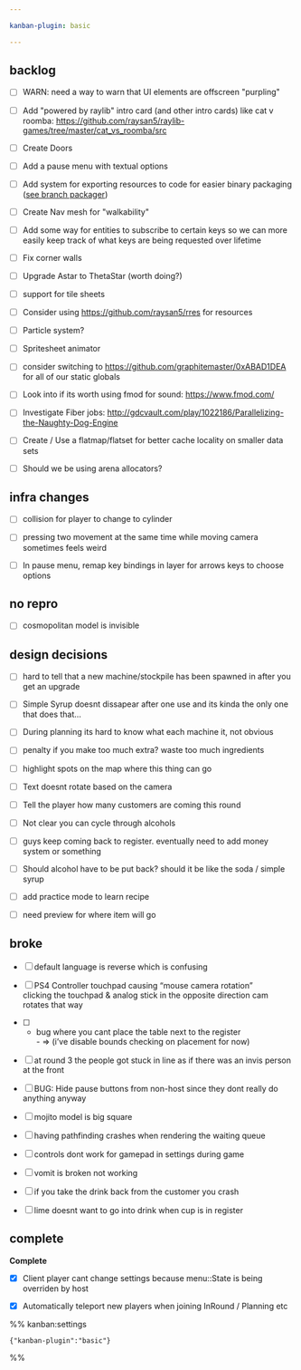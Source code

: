 ```yaml
---

kanban-plugin: basic

---
```


## backlog

- [ ] WARN: need a way to warn that UI elements are offscreen "purpling"
- [ ] Add "powered by raylib" intro card (and other intro cards) like cat v roomba: https://github.com/raysan5/raylib-games/tree/master/cat_vs_roomba/src
- [ ] Create Doors
- [ ] Add a pause menu with textual options
- [ ] Add system for exporting resources to code for easier binary packaging ([see branch packager](https://web.archive.org/web/20210923054249/https://veridisquot.net/singlefilegames.html))
- [ ] Create Nav mesh for "walkability"
- [ ] Add some way for entities to subscribe to certain keys so we can more easily keep track of what keys are being requested over lifetime
- [ ] Fix corner walls
- [ ] Upgrade Astar to ThetaStar (worth doing?)
- [ ] support for tile sheets
- [ ] Consider using https://github.com/raysan5/rres for resources
- [ ] Particle system?
- [ ] Spritesheet animator
- [ ] consider switching to https://github.com/graphitemaster/0xABAD1DEA for all of our static globals
- [ ] Look into if its worth using fmod for sound: https://www.fmod.com/
- [ ] Investigate Fiber jobs: http://gdcvault.com/play/1022186/Parallelizing-the-Naughty-Dog-Engine
- [ ] Create / Use a flatmap/flatset for better cache locality on smaller data sets
- [ ] Should we be using arena allocators?


## infra changes

- [ ] collision for player to change to cylinder
- [ ] pressing two movement at the same time while moving camera sometimes feels weird
- [ ] In pause menu, remap key bindings in layer for arrows keys to choose options


## no repro

- [ ] cosmopolitan model is invisible


## design decisions

- [ ] hard to tell that a new machine/stockpile has been spawned in after you get an upgrade
- [ ] Simple Syrup doesnt dissapear after one use and its kinda the only one that does that…
- [ ] During planning its hard to know what each machine it, not obvious
- [ ] penalty if you make too much extra? waste too much ingredients
- [ ] highlight spots on the map where this thing can go
- [ ] Text doesnt rotate based on the camera
- [ ] Tell the player how many customers are coming this round
- [ ] Not clear you can cycle through alcohols
- [ ] guys keep coming back to register. eventually need to add money system or something
- [ ] Should alcohol have to be put back? should it be like the soda / simple syrup
- [ ] add practice mode to learn recipe
- [ ] need preview for where item will go


## broke

- [ ] default language is reverse which is confusing
- [ ] PS4 Controller touchpad causing “mouse camera rotation”<br>clicking the touchpad & analog stick in the opposite direction cam rotates that way
- [ ] - bug where you cant place the table next to the register<br>- => (i’ve disable bounds checking on placement for now)
- [ ] at round 3 the people got stuck in line as if there was an invis person at the front
- [ ] BUG: Hide pause buttons from non-host since they dont really do anything anyway
- [ ] mojito model is big square
- [ ] having pathfinding crashes when rendering the waiting queue
- [ ] controls dont work for gamepad in settings during game
- [ ] vomit is broken not working
- [ ] if you take the drink back from the customer you crash
- [ ] lime doesnt want to go into drink when cup is in register


## complete

**Complete**
- [x] Client player cant change settings because menu::State is being overriden by host
- [x] Automatically teleport new players when joining InRound / Planning etc




%% kanban:settings
```
{"kanban-plugin":"basic"}
```
%%
